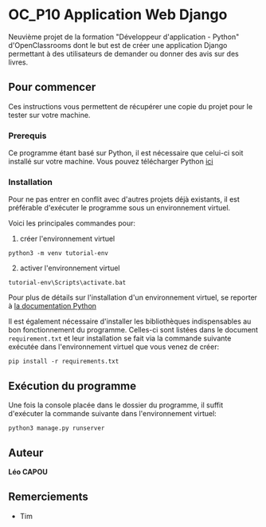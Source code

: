 # OC_P10 Application Web Django

Neuvième projet de la formation "Développeur d'application - Python" d'OpenClassrooms dont le but est de créer une application Django permettant à des utilisateurs de demander ou donner des avis sur des livres.

## Pour commencer

Ces instructions vous permettent de récupérer une copie du projet pour le tester sur votre machine.

### Prerequis

Ce programme étant basé sur Python, il est nécessaire que celui-ci soit installé sur votre machine.
Vous pouvez télécharger Python [ici](https://www.python.org/downloads/)

### Installation

Pour ne pas entrer en conflit avec d'autres projets déjà existants, il est préférable d'exécuter le programme sous un environnement virtuel.

Voici les principales commandes pour:

1. créer l'environnement virtuel

```
python3 -m venv tutorial-env
```
2. activer l'environnement virtuel

```
tutorial-env\Scripts\activate.bat
```

Pour plus de détails sur l'installation d'un environnement virtuel, se reporter à [la documentation Python](https://docs.python.org/fr/3.6/tutorial/venv.html)

Il est également nécessaire d'installer les bibliothèques indispensables au bon fonctionnement du programme. 
Celles-ci sont listées dans le document `requirement.txt` et leur installation se fait via la commande suivante exécutée dans l'environnement virtuel que vous venez de créer:
```
pip install -r requirements.txt
```

## Exécution du programme

Une fois la console placée dans le dossier du programme, il suffit d'exécuter la commande suivante dans l'environnement virtuel:
```
python3 manage.py runserver
```

## Auteur

**Léo CAPOU** 

## Remerciements

* Tim
